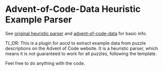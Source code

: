 Advent-of-Code-Data Heuristic Example Parser
==================================

See [original heuristic parser](https://github.com/wimglenn/aocd-example-parser) and [advent-of-code-data](https://github.com/wimglenn/advent-of-code-data) for basic info.

TL;DR: This is a plugin for aocd to extract example data from puzzle descriptions on the Advent of Code website. It is a heuristic parser, which means it is not guaranteed to work for all puzzles, following the template.

Feel free to do anything with the code.